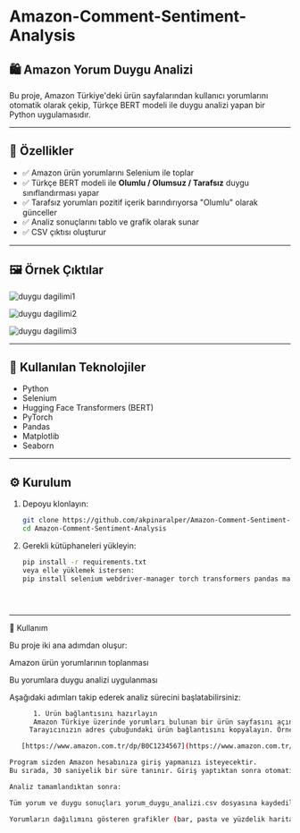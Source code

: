 # Amazon-Comment-Sentiment-Analysis

## 🛍️ Amazon Yorum Duygu Analizi

Bu proje, Amazon Türkiye'deki ürün sayfalarından kullanıcı yorumlarını otomatik olarak çekip, Türkçe BERT modeli ile duygu analizi yapan bir Python uygulamasıdır.

---

## 🚀 Özellikler

- ✅ Amazon ürün yorumlarını Selenium ile toplar  
- ✅ Türkçe BERT modeli ile **Olumlu / Olumsuz / Tarafsız** duygu sınıflandırması yapar  
- ✅ Tarafsız yorumları pozitif içerik barındırıyorsa "Olumlu" olarak günceller  
- ✅ Analiz sonuçlarını tablo ve grafik olarak sunar  
- ✅ CSV çıktısı oluşturur

---

## 🖼️ Örnek Çıktılar

![duygu dagilimi1](https://github.com/user-attachments/assets/27af9da7-4165-4202-b6c2-2ad6be19bdc3)

![duygu dagilimi2](https://github.com/user-attachments/assets/acebfb67-abb5-4591-9ea4-9e4f873e1026)

![duygu dagilimi3](https://github.com/user-attachments/assets/aef00bec-fa37-40ad-b366-55e5850a7a38)

---

## 🧰 Kullanılan Teknolojiler

- Python  
- Selenium  
- Hugging Face Transformers (BERT)  
- PyTorch  
- Pandas  
- Matplotlib  
- Seaborn

---

## ⚙️ Kurulum

1. Depoyu klonlayın:

   ```bash
   git clone https://github.com/akpinaralper/Amazon-Comment-Sentiment-Analysis.git
   cd Amazon-Comment-Sentiment-Analysis

2. Gerekli kütüphaneleri yükleyin:

   ```bash
   pip install -r requirements.txt
   veya elle yüklemek istersen:
   pip install selenium webdriver-manager torch transformers pandas matplotlib seaborn





---
🚦 Kullanım

Bu proje iki ana adımdan oluşur:

Amazon ürün yorumlarının toplanması

Bu yorumlara duygu analizi uygulanması

Aşağıdaki adımları takip ederek analiz sürecini başlatabilirsiniz:

```bash
      1. Ürün bağlantısını hazırlayın
      Amazon Türkiye üzerinde yorumları bulunan bir ürün sayfasını açın.
     Tarayıcınızın adres çubuğundaki ürün bağlantısını kopyalayın. Örneğin:

   [https://www.amazon.com.tr/dp/B0C1234567](https://www.amazon.com.tr/Multi-Let-Toprakl%C4%B1-Kablolu-Korumal%C4%B1-Metre-Beyaz/dp/B07CJHQ5MR/ref=zg_bs_c_home-improvement_d_sccl_1/257-7353852-7269744?pd_rd_w=88GfC&content-id=amzn1.sym.f39ea4be-1606-4425-a28a-b0b62417f306&pf_rd_p=f39ea4be-1606-4425-a28a-b0b62417f306&pf_rd_r=5RET3MH6MDCJS5WGCHCB&pd_rd_wg=o2sE6&pd_rd_r=7ee6f16a-a896-4f3f-835d-a7e0cfb7299f&pd_rd_i=B07CJHQ5MR&th=1)

Program sizden Amazon hesabınıza giriş yapmanızı isteyecektir.
Bu sırada, 30 saniyelik bir süre tanınır. Giriş yaptıktan sonra otomatik olarak yorumlar toplanacaktır.

Analiz tamamlandıktan sonra:

Tüm yorum ve duygu sonuçları yorum_duygu_analizi.csv dosyasına kaydedilir

Yorumların dağılımını gösteren grafikler (bar, pasta ve yüzdelik harita) otomatik olarak açılır
